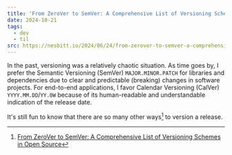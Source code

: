 ```yaml
---
title: 'From ZeroVer to SemVer: A Comprehensive List of Versioning Schemes in Open Source'
date: 2024-10-21
tags:
  - dev
  - til
src: https://nesbitt.io/2024/06/24/from-zerover-to-semver-a-comprehensive-list-of-versioning-schemes-in-open-source.html
---
```


In the past, versioning was a relatively chaotic situation. As time goes by, I prefer the Semantic Versioning (SemVer) `MAJOR.MINOR.PATCH` for libraries and dependencies due to clear and predictable (breaking) changes in software projects. For end-to-end applications, I favor Calendar Versioning (CalVer) `YYYY.MM.DD`/`YY.0W` because of its human-readable and understandable indication of the release date.

It's still fun to know that there are so many other ways[^versioning] to version a release.

[^versioning]: [From ZeroVer to SemVer: A Comprehensive List of Versioning Schemes in Open Source](https://nesbitt.io/2024/06/24/from-zerover-to-semver-a-comprehensive-list-of-versioning-schemes-in-open-source.html)
